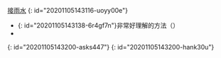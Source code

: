 [接雨水](https://leetcode-cn.com/problems/trapping-rain-water/)
{: id="20201105143116-uoyy00e"}

* {: id="20201105143138-6r4gf7n"}非常好理解的方法（）
*
{: id="20201105143200-asks447"}
{: id="20201105143200-hank30u"}

